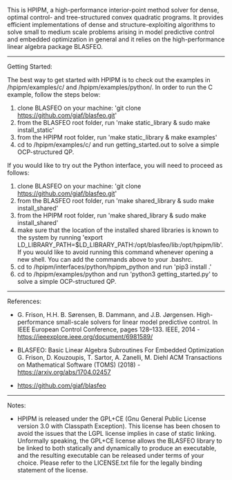 This is HPIPM, a high-performance interior-point method solver for dense, optimal control- and tree-structured convex quadratic programs. It provides efficient implementations of dense and structure-exploiting algorithms to solve small to medium scale problems arising in model predictive control and embedded optimization in general and it relies on the high-performance linear algebra package BLASFEO.

--------------------------------------------------

Getting Started: 

The best way to get started with HPIPM is to check out the examples in /hpipm/examples/c/ and /hpipm/examples/python/. In order to run the C example, follow the steps below:

1) clone BLASFEO on your machine: 'git clone https://github.com/giaf/blasfeo.git' 
2) from the BLASFEO root folder, run 'make static_library & sudo make install_static'
3) from the HPIPM root folder, run 'make static_library & make examples'
4) cd to /hpipm/examples/c/ and run getting_started.out to solve a simple OCP-structured QP.

If you would like to try out the Python interface, you will need to proceed as follows:
1) clone BLASFEO on your machine: 'git clone https://github.com/giaf/blasfeo.git' 
2) from the BLASFEO root folder, run 'make shared_library & sudo make install_shared'
3) from the HPIPM root folder, run 'make shared_library & sudo make install_shared'
4) make sure that the location of the installed shared libraries is known to the system by running 'export LD_LIBRARY_PATH=$LD_LIBRARY_PATH:/opt/blasfeo/lib:/opt/hpipm/lib'. If you would like 
to avoid running this command whenever opening a new shell. You can add the commands above to your .bashrc.
5) cd to /hpipm/interfaces/python/hpipm_python and run 'pip3 install .'
6) cd to /hpipm/examples/python and run 'python3 getting_started.py' to solve a simple OCP-structured QP.

--------------------------------------------------

References:

- G. Frison, H.H. B. Sørensen, B. Dammann, and J.B. Jørgensen. High-performance
small-scale solvers for linear model predictive control. In
IEEE European Control Conference, pages 128–133. IEEE, 2014 - <https://ieeexplore.ieee.org/document/6981589/>

- BLASFEO: Basic Linear Algebra Subroutines For Embedded Optimization
G. Frison, D. Kouzoupis, T. Sartor, A. Zanelli, M. Diehl
ACM Transactions on Mathematical Software (TOMS) (2018) - <https://arxiv.org/abs/1704.02457>

- <https://github.com/giaf/blasfeo>

--------------------------------------------------

Notes:

- HPIPM is released under the GPL+CE (Gnu General Public License version 3.0 with Classpath Exception).
This license has been chosen to avoid the issues that the LGPL license implies in case of static linking.
Unformally speaking, the GPL+CE license allows the BLASFEO library to be linked to both statically and dynamically to produce an executable, and the resulting executable can be released under terms of your choice.
Please refer to the LICENSE.txt file for the legally binding statement of the license.


